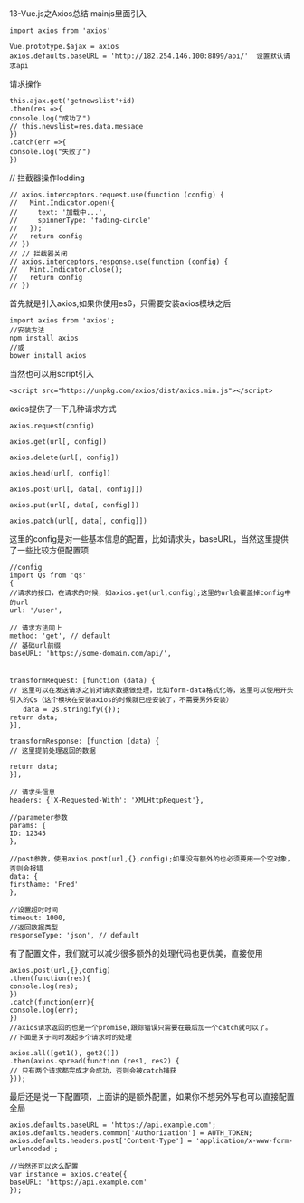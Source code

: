<!DOCTYPE html>
<html lang="en">
<head>
    <meta charset="UTF-8">
    <title>Title</title>

</head>
<body>
13-Vue.js之Axios总结
mainjs里面引入

```
import axios from 'axios'

Vue.prototype.$ajax = axios
axios.defaults.baseURL = 'http://182.254.146.100:8899/api/'  设置默认请求api
```
请求操作

```
this.ajax.get('getnewslist'+id)
.then(res =>{
console.log("成功了")
// this.newslist=res.data.message
})
.catch(err =>{
console.log("失败了")
})
```


// 拦截器操作lodding

```
// axios.interceptors.request.use(function (config) {
//   Mint.Indicator.open({
//     text: '加载中...',
//     spinnerType: 'fading-circle'
//   });
//   return config
// })
// // 拦截器关闭
// axios.interceptors.response.use(function (config) {
//   Mint.Indicator.close();
//   return config
// })
```




首先就是引入axios,如果你使用es6，只需要安装axios模块之后

```
import axios from 'axios';
//安装方法
npm install axios
//或
bower install axios
```
当然也可以用script引入

```
<script src="https://unpkg.com/axios/dist/axios.min.js"></script>
```
axios提供了一下几种请求方式

```
axios.request(config)

axios.get(url[, config])

axios.delete(url[, config])

axios.head(url[, config])

axios.post(url[, data[, config]])

axios.put(url[, data[, config]])

axios.patch(url[, data[, config]])
```

这里的config是对一些基本信息的配置，比如请求头，baseURL，当然这里提供了一些比较方便配置项


```
//config
import Qs from 'qs'
{
//请求的接口，在请求的时候，如axios.get(url,config);这里的url会覆盖掉config中的url
url: '/user',

// 请求方法同上
method: 'get', // default
// 基础url前缀
baseURL: 'https://some-domain.com/api/',
　　
　　　　
transformRequest: [function (data) {
// 这里可以在发送请求之前对请求数据做处理，比如form-data格式化等，这里可以使用开头引入的Qs（这个模块在安装axios的时候就已经安装了，不需要另外安装）
　　data = Qs.stringify({});
return data;
}],

transformResponse: [function (data) {
// 这里提前处理返回的数据

return data;
}],

// 请求头信息
headers: {'X-Requested-With': 'XMLHttpRequest'},

//parameter参数
params: {
ID: 12345
},

//post参数，使用axios.post(url,{},config);如果没有额外的也必须要用一个空对象，否则会报错
data: {
firstName: 'Fred'
},

//设置超时时间
timeout: 1000,
//返回数据类型
responseType: 'json', // default
```
有了配置文件，我们就可以减少很多额外的处理代码也更优美，直接使用

```
axios.post(url,{},config)
.then(function(res){
console.log(res);
})
.catch(function(err){
console.log(err);
})
//axios请求返回的也是一个promise,跟踪错误只需要在最后加一个catch就可以了。
//下面是关于同时发起多个请求时的处理

axios.all([get1(), get2()])
.then(axios.spread(function (res1, res2) {
// 只有两个请求都完成才会成功，否则会被catch捕获
}));
```
最后还是说一下配置项，上面讲的是额外配置，如果你不想另外写也可以直接配置全局

```
axios.defaults.baseURL = 'https://api.example.com';
axios.defaults.headers.common['Authorization'] = AUTH_TOKEN;
axios.defaults.headers.post['Content-Type'] = 'application/x-www-form-urlencoded';

//当然还可以这么配置
var instance = axios.create({
baseURL: 'https://api.example.com'
});
```

</body>
</html>